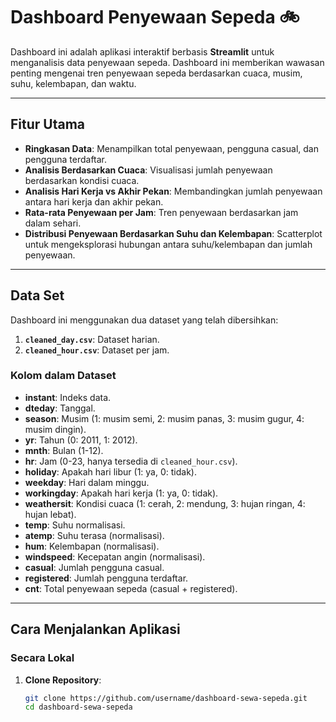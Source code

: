 # Dashboard Penyewaan Sepeda 🚲

Dashboard ini adalah aplikasi interaktif berbasis **Streamlit** untuk menganalisis data penyewaan sepeda. Dashboard ini memberikan wawasan penting mengenai tren penyewaan sepeda berdasarkan cuaca, musim, suhu, kelembapan, dan waktu.

---

## **Fitur Utama**
- **Ringkasan Data**: 
  Menampilkan total penyewaan, pengguna casual, dan pengguna terdaftar.
- **Analisis Berdasarkan Cuaca**: 
  Visualisasi jumlah penyewaan berdasarkan kondisi cuaca.
- **Analisis Hari Kerja vs Akhir Pekan**: 
  Membandingkan jumlah penyewaan antara hari kerja dan akhir pekan.
- **Rata-rata Penyewaan per Jam**: 
  Tren penyewaan berdasarkan jam dalam sehari.
- **Distribusi Penyewaan Berdasarkan Suhu dan Kelembapan**: 
  Scatterplot untuk mengeksplorasi hubungan antara suhu/kelembapan dan jumlah penyewaan.

---

## **Data Set**
Dashboard ini menggunakan dua dataset yang telah dibersihkan:
1. **`cleaned_day.csv`**: Dataset harian.
2. **`cleaned_hour.csv`**: Dataset per jam.

### **Kolom dalam Dataset**
- **instant**: Indeks data.
- **dteday**: Tanggal.
- **season**: Musim (1: musim semi, 2: musim panas, 3: musim gugur, 4: musim dingin).
- **yr**: Tahun (0: 2011, 1: 2012).
- **mnth**: Bulan (1-12).
- **hr**: Jam (0-23, hanya tersedia di `cleaned_hour.csv`).
- **holiday**: Apakah hari libur (1: ya, 0: tidak).
- **weekday**: Hari dalam minggu.
- **workingday**: Apakah hari kerja (1: ya, 0: tidak).
- **weathersit**: Kondisi cuaca (1: cerah, 2: mendung, 3: hujan ringan, 4: hujan lebat).
- **temp**: Suhu normalisasi.
- **atemp**: Suhu terasa (normalisasi).
- **hum**: Kelembapan (normalisasi).
- **windspeed**: Kecepatan angin (normalisasi).
- **casual**: Jumlah pengguna casual.
- **registered**: Jumlah pengguna terdaftar.
- **cnt**: Total penyewaan sepeda (casual + registered).

---

## **Cara Menjalankan Aplikasi**
### **Secara Lokal**
1. **Clone Repository**:
   ```bash
   git clone https://github.com/username/dashboard-sewa-sepeda.git
   cd dashboard-sewa-sepeda

